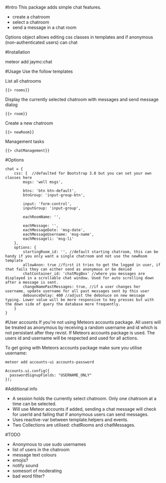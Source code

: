 #Intro
This package adds simple chat features.
- create a chatroom
- select a chatroom
- send a message in a chat room

Options object allows editing css classes in templates and if anonymous (non-authenticated users) can chat

#Installation

meteor add jaymc:chat

#Usage
Use the follow templates

List all chatrooms
```
{{> rooms}}
```

Display the currently selected chatroom with messages and send message dialog
```
{{> room}}
```

Create a new chatroom
```
{{> newRoom}}
```

Management tasks
```
{{> chatManagement}}
```

#Options
```
chat = {
	css: {	//defaulted for Bootstrap 3.0 but you can set your own classes here
		msgs: 'well msgs',

		btns: 'btn btn-default',
		btnGroup: 'input-group-btn',

		input: 'form-control',
		inputGroup: 'input-group',

		eachRoomName: '',

		eachMessage: '',
		eachMessageDate: 'msg-date',
		eachMessageUsername: 'msg-name',
		eachMessageli: 'msg-li'
	},
	options: {
		startingRoom_id: '', //default starting chatroom, this can be handy if you only want a single chatroom and not use the newRoom template
		allowAnon: true //first it tries to get the logged in user, if that fails they can either send as anonymous or be denied
		chatContainer_id: 'chatMsgBox' //where you messages are displayed in a scrollable chat window. Used for auto scrolling down after a message is sent.
		changeNamePastMessages: true, //if a user changes her username, update username for all past messages sent by this user
		debounceDelay: 400 //adjust the debonuce on new message typing. Lower value will be more responsive to key presses but with the down side of query the database more frequently.
	}
}
```

#User accounts
If you're not using Meteors accounts package. All users will be treated as anonymous by receiving a random username and id which is not persistant after they revist. 
If Meteors accounts package is used. The users id and username will be respected and used for all actions.

To get going with Meteors accounts package make sure you utilise username:
```
meteor add accounts-ui accounts-password

Accounts.ui.config({
  passwordSignupFields: "USERNAME_ONLY"
});
```

#Additional info
- A session holds the currently select chatroom. Only one chatroom at a time can be selected.
- Will use Meteor accounts if added, sending a chat message will check for userId and failing that if anonymous users can send messages.
- Uses reactive-var between template.helpers and events.
- Two Collections are utilised: chatRooms and chatMessages.

#TODO
- Anonymous to use sudo usernames
- list of users in the chatroom
- message text colours
- emojis?
- notify sound
- somesort of moderating
- bad word filter?

